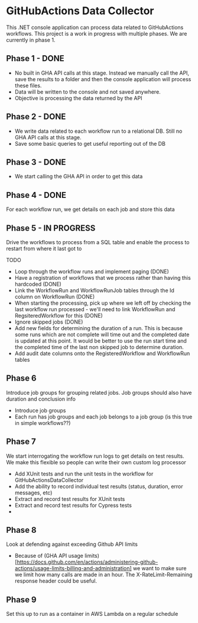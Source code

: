 # GitHubActions Data Collector
This .NET console application can process data related to GitHubActions workflows.
This project is a work in progress with multiple phases. We are currently in phase 1.

## Phase 1 - DONE
* No built in GHA API calls at this stage. Instead we manually call the API, save the results to a folder and then the console application will process these files.
* Data will be written to the console and not saved anywhere.
* Objective is processing the data returned by the API

## Phase 2 - DONE
* We write data related to each workflow run to a relational DB. Still no GHA API calls at this stage.
* Save some basic queries to get useful reporting out of the DB

## Phase 3 - DONE
* We start calling the GHA API in order to get this data

## Phase 4 - DONE
For each workflow run, we get details on each job and store this data

## Phase 5 - IN PROGRESS
Drive the workflows to process from a SQL table and enable the process to restart from where it last got to

TODO
* Loop through the workflow runs and implement paging (DONE)
* Have a registration of workflows that we process rather than having this hardcoded (DONE)
* Link the WorkflowRun and WorkflowRunJob tables through the Id column on WorkflowRun (DONE)
* When starting the processing, pick up where we left off by checking the last workflow run processed - we'll need to link WorkflowRun and RegsiteredWorkflow for this (DONE)
* Ignore skipped jobs (DONE)
* Add new fields for determining the duration of a run. This is because some runs which are not complete will time out and the completed date is updated at this point. It would be better to use the run start time and the completed time of the last non skipped job to determine duration.
* Add audit date columns onto the RegisteredWorkflow and WorkflowRun tables

## Phase 6
Introduce job groups for grouping related jobs. Job groups should also have duration and conclusion info
* Introduce job groups
* Each run has job groups and each job belongs to a job group (is this true in simple workflows??)

## Phase 7
We start interrogating the workflow run logs to get details on test results. We make this flexible so people can write their own custom log processor
* Add XUnit tests and run the unit tests in the workflow for GitHubActionsDataCollector
* Add the ability to record individual test results (status, duration, error messages, etc)
* Extract and record test results for XUnit tests
* Extract and record test results for Cypress tests
* 

## Phase 8
Look at defending against exceeding Github API limits
* Because of (GHA API usage limits)[https://docs.github.com/en/actions/administering-github-actions/usage-limits-billing-and-administration] we want to make sure we limit how many calls are made in an hour. The X-RateLimit-Remaining response header could be useful.

## Phase 9
Set this up to run as a container in AWS Lambda on a regular schedule